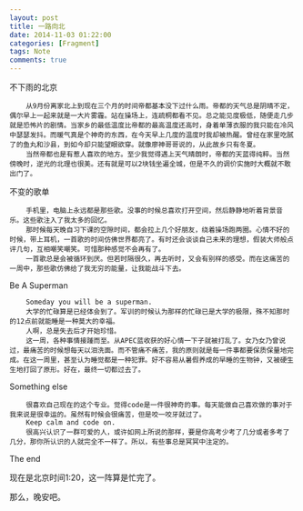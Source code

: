 ```yaml
---
layout: post
title: 一路向北
date: 2014-11-03 01:22:00
categories: [Fragment]
tags: Note
comments: true
---
```

不下雨的北京

        从9月份离家北上到现在三个月的时间帝都基本没下过什么雨。帝都的天气总是阴晴不定，偶尔早上一起来就是一大片雾霾。站在操场上，连疏桐都看不见。总之能见度极低，随便走几步就是恐怖片的剧情。当家乡的最低温度比帝都的最高温度还高时，身着单薄衣服的我只能在冷风中瑟瑟发抖。而暖气真是个神奇的东西，在今天早上几度的温度时我却被热醒。曾经在家里吃腻了的鱼丸和沙县，到如今却只能望眼欲穿。就像廖神哥哥说的，从此故乡只有冬夏。
        当然帝都也是有惹人喜欢的地方。至少我觉得遇上天气晴朗时，帝都的天蓝得纯粹。当然傍晚时，逆光的北理也很美。还有就是可以2块钱坐遍全城，但是不久的调价实施时大概就不敢出门了。


不变的歌单

        手机里，电脑上永远都是那些歌。没事的时候总喜欢打开空间，然后静静地听着背景音乐。这些歌注入了我太多的回忆。
        那时候每天晚自习下课的空隙时间，都会拉上几个好朋友，绕着操场跑两圈。心情不好的时候，带上耳机，一首歌的时间仿佛世界都亮了。有时还会谈谈自己未来的理想，假装大师般点评几句，互相嘲笑嘲笑。可惜那种感觉不会再有了。
        一首歌总是会被循环到厌。但若时隔很久，再去听时，又会有别样的感受。而在这痛苦的一周中，那些歌仿佛给了我无穷的能量，让我能战斗下去。


Be A Superman

        Someday you will be a superman.
        大学的忙碌算是已经体会到了。军训的时候认为那样的忙碌已是大学的极限，殊不知那时的12点前就能睡是一种莫大的幸福。
        人啊，总是失去后才开始珍惜。
        这一周，各种事情接踵而至。从APEC蓝收获的好心情一下子就被打乱了。女乃女乃曾说过，最痛苦的时候想每天以泪洗面。而不管痛不痛苦，我的原则就是每一件事都要保质保量地完成。在这一周里，甚至认为睡觉都是一种犯罪。好不容易从暑假养成的早睡的生物钟，又被硬生生地打回了原形。好在，最终一切都过去了。


Something else

        很喜欢自己现在的这个专业。觉得code是一件很神奇的事。每天能做自己喜欢做的事对于我来说是很幸运的。虽然有时候会很痛苦，但是咬一咬牙就过了。
        Keep calm and code on.
        很高兴认识了一群可爱的人，或许如网上所说的那样，要是你高考少考了几分或者多考了几分，那你所认识的人就完全不一样了。所以，有些事总是冥冥中注定的。


The end

现在是北京时间1:20，这一阵算是忙完了。

那么，晚安吧。